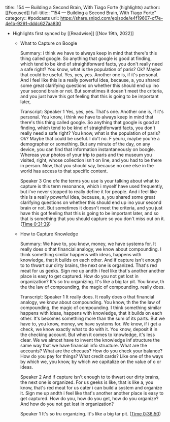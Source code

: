 title:: 154 —  Building a Second Brain, With Tiago Forte (highlights)
author:: [[Focused]]
full-title:: "154 —  Building a Second Brain, With Tiago Forte"
category:: #podcasts
url:: https://share.snipd.com/episode/e4f19607-cf7e-4e1b-9291-dddc627aa830

- Highlights first synced by [[Readwise]] [[Nov 19th, 2022]]
	- What to Capture on Boogle
	  
	  Summary:
	  i think we have to always keep in mind that there's this thing called google. So anything that google is good at finding, which tend to be kind of straightforward facts, you don't really need a safe right? You know, what is the population of paris? Ok? Maybe that could be useful. Yes, yes, yes. Another one is, if it's personal. And i feel like this is a really powerful idea, because, a, you shared some great clarifying questions on whether this should end up ino your second brain or not. But sometimes it doesn't meet the criteria, and you just have this got feeling that this is going to be important later,
	  
	  Transcript:
	  Speaker 1
	  Yes, yes, yes. That's one. Another one is, if it's personal. You know, i think we have to always keep in mind that there's this thing called google. So anything that google is good at finding, which tend to be kind of straightforward facts, you don't really need a safe right? You know, what is the population of paris? Ok? Maybe that could be useful. I do't no. F yeuru, maybe you're a demographer or something. But any minute of the day, on any device, you can find that information instantaneously on boogle. Whereas your photos of your trip to paris and the museum you visited, right, whose collection isn't on line, and you had to be there in person. Now, that you should say, because no one else in the world has access to that specific content.
	  
	  Speaker 3
	  One ofe the terms you use is your talking about what to capture is this term resonance, which i myself have used frequently, but i've never stopped to really define it for people. And i feel like this is a really powerful idea, because, a, you shared some great clarifying questions on whether this should end up ino your second brain or not. But sometimes it doesn't meet the criteria, and you just have this got feeling that this is going to be important later, and so that is something that you should capture so you don't miss out on it. ([Time 0:31:39](https://share.snipd.com/snip/c6d1e85f-d060-4618-a1b3-faf8a159c7e5))
	- How to Capture Knowledge
	  
	  Summary:
	  We have to, you know, money, we have systems for. It really does o that financial analogy, we know about compounding. I think something similar happens with ideas, happens with knowledge, that it builds on each other. And if capture isn't enough to to thwart our dirty brains, the next one is organized. That's red meat for us geeks. Sign me up andth i feel like that's another another place is easy to get captured. How do you not get lost in organization? It's so tru organizing. It's like a big tar pit. You know, th the the law of compounding, the magic of compounding. really does.
	  
	  Transcript:
	  Speaker 1
	  It really does. It really does o that financial analogy, we know about compounding. You know, th the the law of compounding, the magic of compounding. I think something similar happens with ideas, happens with knowledge, that it builds on each other. It's becomes something more than the sum of its parts. But we have to, you know, money, we have systems for. We know, if i get a check, we know exactly what to do with it. You know, deposit it in the checking account. But when it comes to knowledge, it's less clear. We we almost have to invent the knowledge inf structure the same way that we have financial info structure. What are the accounts? What are the checues? How do you check your balance? How do you pay for things? What credit cards? Like one of the ways by which we, you know, by which we capitalize on the value of o or ideas.
	  
	  Speaker 2
	  And if capture isn't enough to to thwart our dirty brains, the next one is organized. For us geeks is like, that is like a, you know, that's red meat for us cater i can build a system and organize it. Sign me up andth i feel like that's another another place is easy to get captured. How do you, how do you get, how do you organize? And how do you not get lost in organization?
	  
	  Speaker 1
	  It's so tru organizing. It's like a big tar pit. ([Time 0:36:50](https://share.snipd.com/snip/4323e1e2-1f96-45dc-9dfa-a5b2ec7fa1f7))